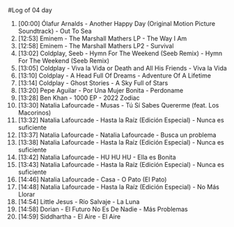 #Log of 04 day

1. [00:00] Ólafur Arnalds - Another Happy Day (Original Motion Picture Soundtrack) - Out To Sea
1. [12:53] Eminem - The Marshall Mathers LP - The Way I Am
1. [12:58] Eminem - The Marshall Mathers LP2 - Survival
1. [13:02] Coldplay, Seeb - Hymn For The Weekend (Seeb Remix) - Hymn For The Weekend (Seeb Remix)
1. [13:05] Coldplay - Viva la Vida or Death and All His Friends - Viva la Vida
1. [13:10] Coldplay - A Head Full Of Dreams - Adventure Of A Lifetime
1. [13:14] Coldplay - Ghost Stories - A Sky Full of Stars
1. [13:20] Pepe Aguilar - Por Una Mujer Bonita - Perdoname
1. [13:28] Ben Khan - 1000 EP - 2022 Zodiac
1. [13:30] Natalia Lafourcade - Musas - Tú Sí Sabes Quererme (feat. Los Macorinos)
1. [13:32] Natalia Lafourcade - Hasta la Raíz (Edición Especial) - Nunca es suficiente
1. [13:37] Natalia Lafourcade - Natalia Lafourcade - Busca un problema
1. [13:38] Natalia Lafourcade - Hasta la Raíz (Edición Especial) - Nunca es suficiente
1. [13:42] Natalia Lafourcade - HU HU HU - Ella es Bonita
1. [13:43] Natalia Lafourcade - Hasta la Raíz (Edición Especial) - Nunca es suficiente
1. [14:46] Natalia Lafourcade - Casa - O Pato (El Pato)
1. [14:48] Natalia Lafourcade - Hasta la Raíz (Edición Especial) - No Más Llorar
1. [14:54] Little Jesus - Río Salvaje - La Luna
1. [14:58] Dorian - El Futuro No Es De Nadie - Más Problemas
1. [14:59] Siddhartha - El Aire - El Aire
